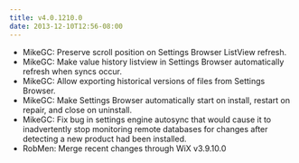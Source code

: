 ```yaml
---
title: v4.0.1210.0
date: 2013-12-10T12:56-08:00
---
```

* MikeGC: Preserve scroll position on Settings Browser ListView refresh.
* MikeGC: Make value history listview in Settings Browser automatically refresh when syncs occur.
* MikeGC: Allow exporting historical versions of files from Settings Browser.
* MikeGC: Make Settings Browser automatically start on install, restart on repair, and close on uninstall.
* MikeGC: Fix bug in settings engine autosync that would cause it to inadvertently stop monitoring remote databases for changes after detecting a new product had been installed.
* RobMen: Merge recent changes through WiX v3.9.10.0
